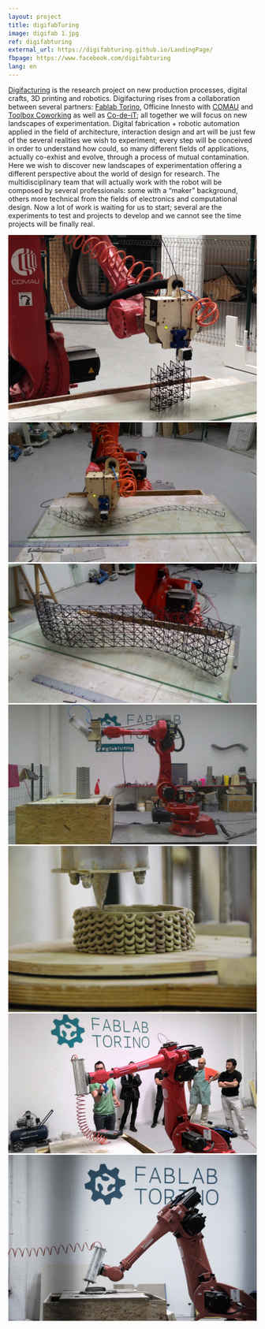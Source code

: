 ```yaml
---
layout: project
title: digifabTuring
image: digifab 1.jpg
ref: digifabturing
external_url: https://digifabturing.github.io/LandingPage/
fbpage: https://www.facebook.com/digifabturing
lang: en
---
```

[Digifacturing](http://digifabturing.tumblr.com/) is the research project on new production processes, digital crafts, 3D printing and robotics.
Digifacturing rises from a collaboration between several partners: [Fablab Torino](http://fablabtorino.org/), Officine Innesto with [COMAU](http://www.comau.com/EN) and [Toolbox Coworking](www.toolboxoffice.it/en/) as well as [Co-de-iT](http://www.co-de-it.com/wordpress/); all together we will focus on new landscapes of experimentation. Digital fabrication + robotic automation applied in the field of architecture, interaction design and art will be just few of the several realities we wish to experiment; every step will be conceived in order to understand how could, so many different fields of applications, actually co-exhist and evolve, through a process of mutual contamination. Here we wish to discover new landscapes of experimentation offering a different perspective about the world of design for research.
The multidisciplinary team that will actually work with the robot will be composed by several professionals: some with a “maker” background, others more technical from the fields of electronics and computational design. Now a lot of work is waiting for us to start; several are the experiments to test and projects to develop and we cannot see the time projects will be finally real.

<div class="photo-carousel">
    <img src="/images/projects/digifab 1.jpg">
    <img src="/images/projects/digifab 2.jpg">
    <img src="/images/projects/digifab 3.jpg">
    <img src="/images/projects/digifab 4.jpg">
    <img src="/images/projects/difigab 5.jpg">
    <img src="/images/projects/digifab 6.jpg">
    <img src="/images/projects/digifab 7.jpg">
</div>
